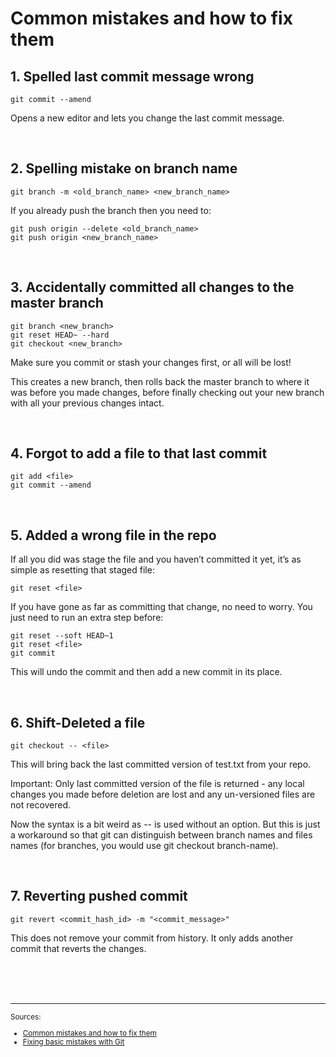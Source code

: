 # Common mistakes and how to fix them


## 1. Spelled last commit message wrong
```
git commit --amend
```

Opens a new editor and lets you change the last commit message.

<br>

## 2. Spelling mistake on branch name
```
git branch -m <old_branch_name> <new_branch_name>
```

If you already push the branch then you need to:
```
git push origin --delete <old_branch_name>
git push origin <new_branch_name>
```

<br>

## 3. Accidentally committed all changes to the master branch

```
git branch <new_branch>
git reset HEAD~ --hard
git checkout <new_branch>
```
Make sure you commit or stash your changes first, or all will be lost!

This creates a new branch, then rolls back the master branch to where it was before you made changes, before finally checking out your new branch with all your previous changes intact.

<br>

## 4. Forgot to add a file to that last commit
```
git add <file>
git commit --amend
```

<br>

## 5. Added a wrong file in the repo
If all you did was stage the file and you haven’t committed it yet, it’s as simple as resetting that staged file:
```
git reset <file>
```
If you have gone as far as committing that change, no need to worry. You just need to run an extra step before:
```
git reset --soft HEAD~1
git reset <file>
git commit
```
This will undo the commit and then add a new commit in its place.

<br>

## 6. Shift-Deleted a file
```
git checkout -- <file>
```
This will bring back the last committed version of test.txt from your repo.

Important: Only last committed version of the file is returned - any local changes you made before deletion are lost and any un-versioned files are not recovered.

Now the syntax is a bit weird as -- is used without an option. But this is just a workaround so that git can distinguish between branch names and files names (for branches, you would use git checkout branch-name).

<br>

## 7. Reverting pushed commit
```
git revert <commit_hash_id> -m "<commit_message>"
```
This does not remove your commit from history. It only adds another commit that reverts the changes.

<br>
<br>
<br>

<hr>



<small>
Sources:
<ul>
    <li>
        <a href="https://medium.com/@iAnkurBiswas/common-git-mistakes-and-how-to-fix-them-10184cd5fa77">Common mistakes and how to fix them
        </a>
    </li>
    <li>
        <a href="https://dev.to/abh1navv/fixing-basic-mistakes-with-git-4m4l">Fixing basic mistakes with Git 
        </a>
    </li>
</ul>
</small>
